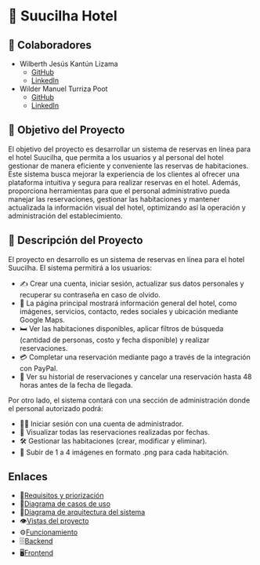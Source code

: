 # 🏨 Suucilha Hotel

## 🌟 Colaboradores
- Wilberth Jesús Kantún Lizama
  - [GitHub](https://github.com/WilberthKantun) 
  - [LinkedIn](https://www.linkedin.com/in/wilberth-kant%C3%BAn-7a4470240/) 
- Wilder Manuel Turriza Poot 
  - [GitHub](https://github.com/WilderTurriza)
  - [LinkedIn](https://www.linkedin.com/in/wilder-turriza/)

## 🎯 Objetivo del Proyecto
El objetivo del proyecto es desarrollar un sistema de reservas en línea para el hotel Suucilha, que permita a los usuarios y al personal del hotel gestionar de manera eficiente y conveniente las reservas de habitaciones. Este sistema busca mejorar la experiencia de los clientes al ofrecer una plataforma intuitiva y segura para realizar reservas en el hotel. Además, proporciona herramientas para que el personal administrativo pueda manejar las reservaciones, gestionar las habitaciones y mantener actualizada la información visual del hotel, optimizando así la operación y administración del establecimiento.

## 📝 Descripción del Proyecto
El proyecto en desarrollo es un sistema de reservas en línea para el hotel Suucilha. El sistema permitirá a los usuarios:

- ✍️ Crear una cuenta, iniciar sesión, actualizar sus datos personales y recuperar su contraseña en caso de olvido.
- 🏨 La página principal mostrará información general del hotel, como imágenes, servicios, contacto, redes sociales y ubicación mediante Google Maps.
- 🛏️ Ver las habitaciones disponibles, aplicar filtros de búsqueda (cantidad de personas, costo y fecha disponible) y realizar reservaciones.
- 💳 Completar una reservación mediante pago a través de la integración con PayPal.
- 📜 Ver su historial de reservaciones y cancelar una reservación hasta 48 horas antes de la fecha de llegada.

Por otro lado, el sistema contará con una sección de administración donde el personal autorizado podrá:

- 👩‍💼 Iniciar sesión con una cuenta de administrador.
- 📆 Visualizar todas las reservaciones realizadas por fechas.
- 🛠️ Gestionar las habitaciones (crear, modificar y eliminar).
- 📸 Subir de 1 a 4 imágenes en formato .png para cada habitación.

## Enlaces
- 📄[Requisitos y priorización](https://github.com/WilberthKantun/suucilha/blob/main/requerimientos.md)
- 📄[Diagrama de casos de uso](https://github.com/WilberthKantun/suucilha/assets/91703671/98d27afc-60ef-4d72-a179-c17287ad3d73)
- 📄[Diagrama de arquitectura del sistema](https://github.com/WilberthKantun/suucilha/assets/91703671/ccd5241b-74fb-4406-8454-2667ccf69c60)
- 👁️[Vistas del proyecto](https://www.figma.com/file/s0qiAiUykWXrqAIbV1AL9c/Untitled?type=design&node-id=0%3A1&mode=design&t=l4ZJP74EuBgggAQE-1)
- ⚙️[Funcionamiento](https://github.com/WilberthKantun/suucilha/tree/main/funcionamiento)
- 🗄️[Backend](https://github.com/WilderTurriza/Suucilha-backend)
- 🖥️[Frontend](https://github.com/WilberthKantun/suucilha)
